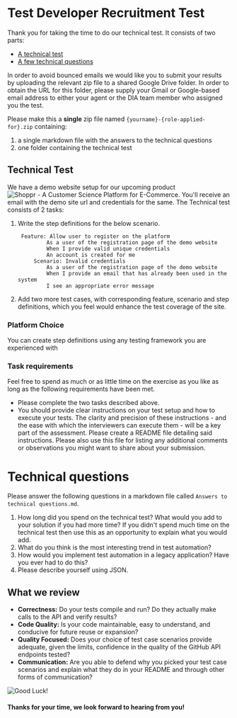 Test Developer Recruitment Test
==================================

Thank you for taking the time to do our technical test. It consists of two parts:

* [A technical test](#technical-test)
* [A few technical questions](#technical-questions)

In order to avoid bounced emails we would like you to submit your results by uploading the relevant zip file to a shared Google Drive folder. In order to obtain the URL for this folder, please supply your Gmail or Google-based email address to either your agent or the DIA team member who assigned you the test.

Please make this a **single** zip file named `{yourname}-{role-applied-for}.zip` containing:

1. a single markdown file with the answers to the technical questions
2. one folder containing the technical test

## Technical Test

We have a demo website setup for our upcoming product ![Shoppr - A Customer Science Platform for E-Commerce](https://shoppr.ai). You'll receive an email with the demo site url and credentials for the same. 
The Technical test consists of 2 tasks:

1. Write the step definitions for the below scenario.

		Feature: Allow user to register on the platform
				As a user of the registration page of the demo website
				When I provide valid unique credentials
				An account is created for me
			Scenario: Invalid credentials
				As a user of the registration page of the demo website
				When I provide an email that has already been used in the system
				I see an appropriate error message

2. Add  two more test cases, with corresponding feature, scenario and step definitions, which you feel would enhance the test coverage of the site.


### Platform Choice

You can create step definitions using any testing framework you are experienced with

### Task requirements

Feel free to spend as much or as little time on the exercise as you like as long as the following requirements have been met.  

- Please complete the two tasks described above.
- You should provide clear instructions on your test setup and how to execute your tests. The clarity and precision of these instructions - and the ease with which the interviewers can execute them - will be a key part of the assessment. Please create a README file detailing said instructions. Please also use this file for listing any additional comments or observations you might want to share about your submission.

# Technical questions

Please answer the following questions in a markdown file called `Answers to technical questions.md`.

1. How long did you spend on the technical test? What would you add to your solution if you had more time? If you didn't spend much time on the technical test then use this as an opportunity to explain what you would add.
2. What do you think is the most interesting trend in test automation?
3. How would you implement test automation in a legacy application? Have you ever had to do this?
4. Please describe yourself using JSON.

## What we review

* **Correctness:** Do your tests compile and run?  Do they actually make calls to the API and verify results?
* **Code Quality:** Is your code maintainable, easy to understand, and conducive for future reuse or expansion?
* **Quality Focused:** Does your choice of test case scenarios provide adequate, given the limits, confidence in the quality of the GitHub API endpoints tested?
* **Communication:** Are you able to defend why you picked your test case scenarios and explain what they do in your README and through other forms of communication?

![Good Luck!](http://i.imgur.com/DHxjAeQ.jpg)

#### Thanks for your time, we look forward to hearing from you!

